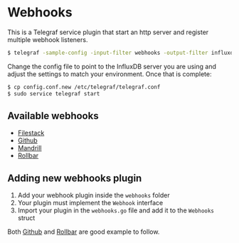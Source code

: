 # Webhooks

This is a Telegraf service plugin that start an http server and register multiple webhook listeners.

```sh
$ telegraf -sample-config -input-filter webhooks -output-filter influxdb > config.conf.new
```

Change the config file to point to the InfluxDB server you are using and adjust the settings to match your environment. Once that is complete:

```sh
$ cp config.conf.new /etc/telegraf/telegraf.conf
$ sudo service telegraf start
```

## Available webhooks

- [Filestack](filestack/)
- [Github](github/)
- [Mandrill](mandrill/)
- [Rollbar](rollbar/)

## Adding new webhooks plugin

1. Add your webhook plugin inside the `webhooks` folder
1. Your plugin must implement the `Webhook` interface
1. Import your plugin in the `webhooks.go` file and add it to the `Webhooks` struct

Both [Github](github/) and [Rollbar](rollbar/) are good example to follow.
